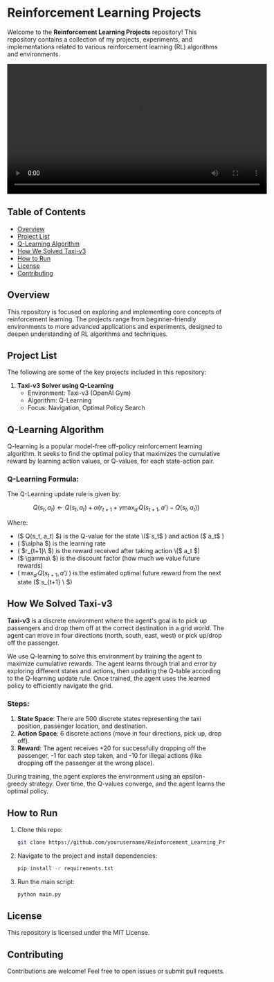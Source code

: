 # Reinforcement Learning Projects

Welcome to the **Reinforcement Learning Projects** repository! This repository contains a collection of my projects, experiments, and implementations related to various reinforcement learning (RL) algorithms and environments.


<video width="600" controls>
  <source src="Taxi-v3_Solver/EpisodeRecordings/taxi-agent-training-episode-1000.mp4" type="video/mp4">
</video>


## Table of Contents
- [Overview](#overview)
- [Project List](#project-list)
- [Q-Learning Algorithm](#q-learning-algorithm)
- [How We Solved Taxi-v3](#how-we-solved-taxi-v3)
- [How to Run](#how-to-run)
- [License](#license)
- [Contributing](#contributing)

## Overview
This repository is focused on exploring and implementing core concepts of reinforcement learning. The projects range from beginner-friendly environments to more advanced applications and experiments, designed to deepen understanding of RL algorithms and techniques.

## Project List
The following are some of the key projects included in this repository:
1. **Taxi-v3 Solver using Q-Learning**
   - Environment: Taxi-v3 (OpenAI Gym)
   - Algorithm: Q-Learning
   - Focus: Navigation, Optimal Policy Search

## Q-Learning Algorithm

Q-learning is a popular model-free off-policy reinforcement learning algorithm. It seeks to find the optimal policy that maximizes the cumulative reward by learning action values, or Q-values, for each state-action pair.

### Q-Learning Formula:

The Q-Learning update rule is given by:

$$
\
Q(s_t, a_t) \leftarrow Q(s_t, a_t) + \alpha \left( r_{t+1} + \gamma \max_{a'} Q(s_{t+1}, a') - Q(s_t, a_t) \right)
\
$$

Where:
- \($ Q(s_t, a_t) $) is the Q-value for the state \($ s_t$ \) and action \($ a_t$ \)
- \( $\alpha $\) is the learning rate
- \( $r_{t+1}\ $) is the reward received after taking action \($ a_t $\)
- \($ \gamma\ $) is the discount factor (how much we value future rewards)
- \( $\max_{a'} Q(s_{t+1}, a')$ \) is the estimated optimal future reward from the next state \($ s_{t+1} \ $)

## How We Solved Taxi-v3

**Taxi-v3** is a discrete environment where the agent's goal is to pick up passengers and drop them off at the correct destination in a grid world. The agent can move in four directions (north, south, east, west) or pick up/drop off the passenger.

We use Q-learning to solve this environment by training the agent to maximize cumulative rewards. The agent learns through trial and error by exploring different states and actions, then updating the Q-table according to the Q-learning update rule. Once trained, the agent uses the learned policy to efficiently navigate the grid.

### Steps:
1. **State Space**: There are 500 discrete states representing the taxi position, passenger location, and destination.
2. **Action Space**: 6 discrete actions (move in four directions, pick up, drop off).
3. **Reward**: The agent receives +20 for successfully dropping off the passenger, -1 for each step taken, and -10 for illegal actions (like dropping off the passenger at the wrong place).

During training, the agent explores the environment using an epsilon-greedy strategy. Over time, the Q-values converge, and the agent learns the optimal policy.

## How to Run

1. Clone this repo:
   ```bash
   git clone https://github.com/yourusername/Reinforcement_Learning_Projects.git
   ```
2. Navigate to the project and install dependencies:
   ```bash
   pip install -r requirements.txt
   ```
3. Run the main script:
   ```bash
   python main.py
   ```

## License

This repository is licensed under the MIT License.

## Contributing
Contributions are welcome! Feel free to open issues or submit pull requests.